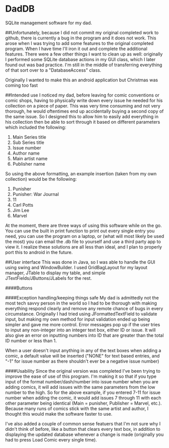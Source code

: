 # DadDB
SQLite management software for my dad.

##Unfortunately, because I did not commit my original completed work to github, there is currently a bug in the program and it does not work. This arose when I was trying to add some features to the original completed program. When I have time I'll iron it out and complete the additional features. There were a few other things I want to clean up as well: originally I performed some SQLite database actions in my GUI class, which I later found out was bad practice. I'm still in the middle of transferring everything of that sort over to a "DatabaseAccess" class.

Originally I wanted to make this an android application but Christmas was coming too fast

##Intended use
I noticed my dad, before leaving for comic conventions or comic shops, having to physically write down every issue he needed for his collection on a piece of paper. This was very time consuming and not very thorough, he would oftentimes end up accidentally buying a second copy of the same issue. So I designed this to allow him to easily add everything in his collection then be able to sort through it based on different parameters which included the following:

1. Main Series title
2. Sub Series title
3. Issue number
4. Author name
5. Main artist name
6. Publisher name

So using the above formatting, an example insertion (taken from my own collection) would be the following:

1. Punisher
2. Punisher: War Journal
3. 11
4. Carl Potts
5. Jim Lee
6. Marvel

At the moment, there are three ways of using this software while on the go. You can use the built in print function to print out every single entry you need, you can use the program on a laptop, or (what will most likely be used the most) you can email the .db file to yourself and use a third party app to view it. I realize these solutions are all less than ideal, and I plan to properly port this to android in the future.

##User interface
This was done in Java, so I was able to handle the GUI using swing and WindowBuilder. I used GridBagLayout for my layout manager, JTable to display my table, and simple JTextFields/JButtons/JLabels for the rest.

####Buttons

####Exception handling/keeping things safe
My dad is admittedly not the most tech savvy person in the world so I had to be thorough with making everything respond clearly and remove any remote chance of bugs in every circumstance. Originally I had tried using JFormattedTextField to validate input, but making my own method for input validation ended up being simpler and gave me more control. Error messages pop up if the user tries to input any non-integer into an integer text box, either ID or issue. It will also give an error on inputting numbers into ID that are greater than the total ID number or less than 1.

When a user doesn't input anything in any of the text boxes when adding a comic, a default value will be inserted ("NONE" for text based entries, and "-1" for issue number as there shouldn't ever be a negative issue number)

####Usability
Since the original version was completed I've been trying to improve the ease of use of this program. I'm making it so that if you type input of the format number/dash/number into issue number when you are adding comics, it will add issues with the same parameters from the low number to the high. So for the above example, if you entered 7-11 for issue number when adding the comic, it would add issues 7 through 11 with each other parameter being identical (Main = punisher, Publisher = Marvel, etc.). Because many runs of comics stick with the same artist and author, I thought this would make the software faster to use.

I've also added a couple of common sense featuers that I'm not sure why I didn't think of before, like a button that clears every text box, in addition to displaying the updated database whenever a change is made (originally you had to press Load Comic every single time).

